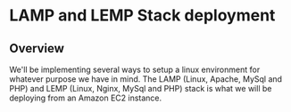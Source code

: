 # LAMP and LEMP Stack deployment
## Overview
We'll be implementing several ways to setup a linux environment for whatever purpose we have in mind.
The LAMP (Linux, Apache, MySql and PHP) and LEMP (Linux, Nginx, MySql and PHP) stack is what we will be deploying from an Amazon EC2 instance.